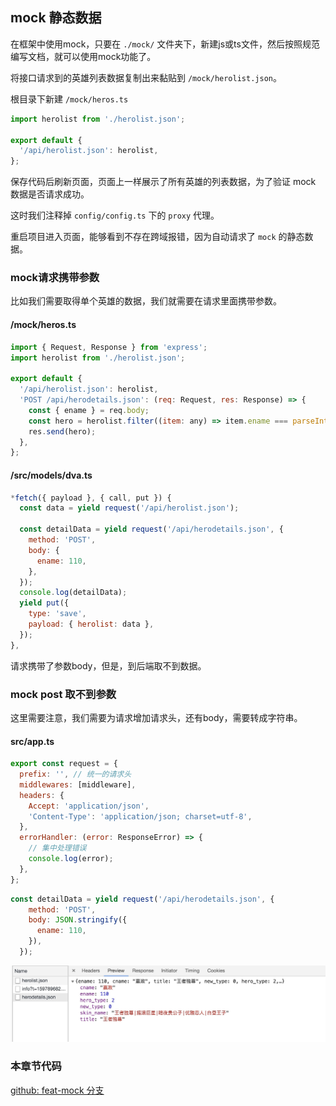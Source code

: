 ## mock 静态数据

在框架中使用mock，只要在 `./mock/` 文件夹下，新建js或ts文件，然后按照规范编写文档，就可以使用mock功能了。

将接口请求到的英雄列表数据复制出来黏贴到 `/mock/herolist.json`。

根目录下新建 `/mock/heros.ts`

```js
import herolist from './herolist.json';

export default {
  '/api/herolist.json': herolist,
};
```

保存代码后刷新页面，页面上一样展示了所有英雄的列表数据，为了验证 mock 数据是否请求成功。

这时我们注释掉 `config/config.ts` 下的 `proxy` 代理。

重启项目进入页面，能够看到不存在跨域报错，因为自动请求了 `mock` 的静态数据。

### mock请求携带参数

比如我们需要取得单个英雄的数据，我们就需要在请求里面携带参数。

#### /mock/heros.ts

```js
import { Request, Response } from 'express';
import herolist from './herolist.json';

export default {
  '/api/herolist.json': herolist,
  'POST /api/herodetails.json': (req: Request, res: Response) => {
    const { ename } = req.body;
    const hero = herolist.filter((item: any) => item.ename === parseInt(ename, 10))[0];
    res.send(hero);
  },
};
```

#### /src/models/dva.ts

```js
*fetch({ payload }, { call, put }) {
  const data = yield request('/api/herolist.json');

  const detailData = yield request('/api/herodetails.json', {
    method: 'POST',
    body: {
      ename: 110,
    },
  });
  console.log(detailData);
  yield put({
    type: 'save',
    payload: { herolist: data },
  });
},
```

请求携带了参数body，但是，到后端取不到数据。

### mock post 取不到参数

这里需要注意，我们需要为请求增加请求头，还有body，需要转成字符串。

#### src/app.ts

```js
export const request = {
  prefix: '', // 统一的请求头
  middlewares: [middleware],
  headers: {
    Accept: 'application/json',
    'Content-Type': 'application/json; charset=utf-8',
  },
  errorHandler: (error: ResponseError) => {
    // 集中处理错误
    console.log(error);
  },
};
```

```js
const detailData = yield request('/api/herodetails.json', {
    method: 'POST',
    body: JSON.stringify({
      ename: 110,
    }),
  });
```

![theme](./herodetail.jpg)

### 本章节代码

[github: feat-mock 分支](https://github.com/hang1017/alitaRequestDemo/tree/feat-mock)

